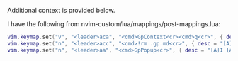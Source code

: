 Additional context is provided below.

I have the following from nvim-custom/lua/mappings/post-mappings.lua:

```lua
vim.keymap.set("v", "<leader>aca", "<cmd>GpContext<cr><cmd>q<cr>", { desc = "[A]I [C]ontext [A]dd" })
vim.keymap.set("n", "<leader>acc", "<cmd>!rm .gp.md<cr>", { desc = "[A]I [C]ontext [C]lear" })
vim.keymap.set("n", "<leader>aa", "<cmd>GpPopup<cr>", { desc = "[A]I [A]sk" })
```


